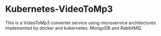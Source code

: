 # Kubernetes-VideoToMp3
This is a VideoToMp3 converter service using microservice architectures implemented by docker and kubernetes, MongoDB and RabbitMQ.
